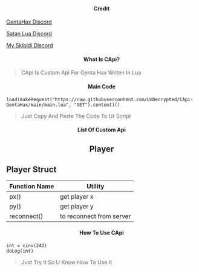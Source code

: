 <h4 align="center">Credit</h4>

[GentaHax Discord](https://discord.com/invite/genta7740)

[Satan Lua Discord](https://discord.com/invite/hEyMkPMj)

[My Skibidi Discord](https://discord.com/invite/Gd44CJYX)

<h4 align="center">What Is CApi?</h4>

> CApi Is Custom Api For Genta Hax Writen In Lua

<h4 align="center">Main Code</h4>

```
load(makeRequest("https://raw.githubusercontent.com/UnDecrypted/CApi-GentaHax/main/main.lua", "GET").content)()
```

> Just Copy And Paste The Code To Ur Script

<h4 align="center">List Of Custom Api</h4>
<h2 align="center">Player</h2>

## Player Struct
|Function Name|Utility                 |
|-------------|------------------------|
|px()         |get player x            |
|py()         |get player y            |
|reconnect()  |to reconnect from server|

<h4 align="center">How To Use CApi</h4>

```
int = cinv(242)
doLog(int)
```

> Just Try It So U Know How To Use It
